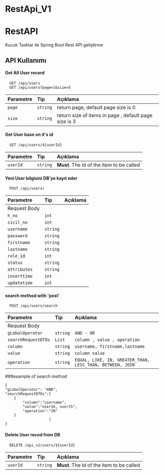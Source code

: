 # RestApi_V1

# RestAPI

Kucuk Tasklar ile Spring Boot Rest API geliştirme

## API Kullanımı

#### Get All User record

```http
  GET /api/users
  GET /api/users?page=1&size=5
```

| Parametre | Tip      | Açıklama                                              |
|:----------|:---------|:------------------------------------------------------|
| `page`    | `string` | return page, default page size is 0                   |
| `size`    | `string` | return size of items in page , default page size is 3 |

#### Get User base on it's id

```http
  GET /api/users/${userId}
```

| Parametre | Tip      | Açıklama                                  |
|:----------|:---------|:------------------------------------------|
| `userId`  | `string` | **Must**. The id of the item to be called |

#### Yeni User bilgisini DB'ye kayıt eder

```http
  POST /api/users/
```

| Parametre    | Tip      | Açıklama |
|:-------------|:---------|:---------|
| Request Body |
| `h_no`       | `int`    |
| `sicil_no`   | `int`    |
| `username`   | `string` |
| `password`   | `string` |
| `firstname`  | `string` |
| `lastname`   | `string` |
| `role_id`    | `int`    |
| `status`     | `string` |
| `attributes` | `string` |
| `inserttime` | `int`    |
| `updatetime` | `int`    |

#### search method with 'post'

```http
  POST /api/users/search
```

| Parametre           | Tip      | Açıklama                                                  |
|:--------------------|:---------|:----------------------------------------------------------|
| Request Body        |
| `gLobalOperator`    | `string` | `AND - OR`                                                |
| `searchRequestDTOs` | `List`   | `column , value , operation`                              |
| `column`            | `string` | `username, firstname,lastname`                            |
| `value`             | `string` | `column value`                                            |
| `operation`         | `string` | `EQUAL, LIKE, IN, GREATER_THAN, LESS_THAN, BETWEEN, JOIN` |

###example of search method

    {
    "gLobalOperator": "AND",
    "searchRequestDTOs":[
        {
            "column":"username",
            "value":"user16, user15",
            "operation":"IN"
        }
                        ]
    }

#### Delete User recod from DB

```http
  DELETE /api_v1/users/${userId}
```

| Parametre | Tip      | Açıklama                                  |
|:----------|:---------|:------------------------------------------|
| `userId`  | `string` | **Must**. The id of the item to be called |
